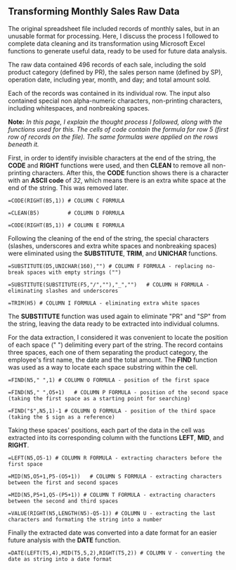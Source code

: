 ## Transforming Monthly Sales Raw Data

The original spreadsheet file included records of monthly sales, but in an unusable format for processing. Here, I discuss the process I followed to complete data cleaning and its transformation using Microsoft Excel functions to generate useful data, ready to be used for future data analysis.

The raw data contained 496 records of each sale, including the sold product category (defined by PR), the sales person name (defined by SP), operation date, including year, month, and day; and total amount sold.

Each of the records was contained in its individual row. The input also contained special non alpha-numeric characters, non-printing characters, including whitespaces, and nonbreaking spaces.

**Note:** _In this page, I explain the thought process I followed, along with the functions used for this. The cells of code contain the formula for row 5 (first row of records on the file). The same formulas were applied on the rows beneath it._

First, in order to identify invisible characters at the end of the string, the **CODE** and **RIGHT** functions were used, and then **CLEAN** to remove all non-printing characters. After this, the **CODE** function shows there is a character with an **ASCII code** of _32_, which means there is an extra white space at the end of the string. This was removed later.


```
=CODE(RIGHT(B5,1)) # COLUMN C FORMULA 

=CLEAN(B5)         # COLUMN D FORMULA

=CODE(RIGHT(B5,1)) # COLUMN E FORMULA
```

Following the cleaning of the end of the string, the special characters (slashes, underscores and extra white spaces and nonbreaking spaces) were eliminated using the **SUBSTITUTE**, **TRIM**, and **UNICHAR** functions.


```
=SUBSTITUTE(D5,UNICHAR(160),"") # COLUMN F FORMULA - replacing no-break spaces with empty strings ("")

=SUBSTITUTE(SUBSTITUTE(F5,"/",""),"_","")   # COLUMN H FORMULA - eliminating slashes and underscores

=TRIM(H5) # COLUMN I FORMULA - eliminating extra white spaces
```

The **SUBSTITUTE** function was used again to eliminate "PR" and "SP" from the string, leaving the  data ready to be extracted into individual columns.

For the data extraction, I considered it was convenient to locate the position of each space (" ") delimiting every part of the string.
The record contains three spaces, each one of them separating the product category, the employee's first name, the date and the total amount.
The **FIND** function was used as a way to locate each space substring within the cell.


```
=FIND(N5," ",1) # COLUMN O FORMULA - position of the first space

=FIND(N5," ",O5+1)   # COLUMN P FORMULA - position of the second space (taking the first space as a starting point for searching)

=FIND("$",N5,1)-1 # COLUMN Q FORMULA - position of the third space (taking the $ sign as a reference)
```

Taking these spaces' positions, each part of the data in the cell was extracted into its corresponding column with the functions **LEFT**, **MID**, and **RIGHT**.


```
=LEFT(N5,O5-1) # COLUMN R FORMULA - extracting characters before the first space

=MID(N5,O5+1,P5-(O5+1))   # COLUMN S FORMULA - extracting characters between the first and second spaces

=MID(N5,P5+1,Q5-(P5+1)) # COLUMN T FORMULA - extracting characters between the second and third spaces

=VALUE(RIGHT(N5,LENGTH(N5)-Q5-1)) # COLUMN U - extracting the last characters and formating the string into a number
```

Finally the extracted date was converted into a date format for an easier future analysis with the **DATE** function.


```
=DATE(LEFT(T5,4),MID(T5,5,2),RIGHT(T5,2)) # COLUMN V - converting the date as string into a date format
```
